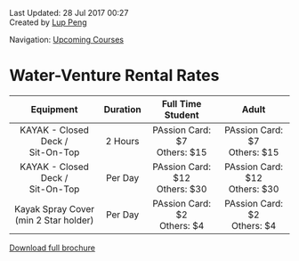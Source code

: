 Last Updated: 28 Jul 2017 00:27<br />
Created by [Lup Peng](https://sg.linkedin.com/in/lup-peng-loke)

Navigation: [Upcoming Courses](index)

# Water-Venture Rental Rates

Equipment|Duration|Full Time Student|Adult
:---:|:---:|:------:|:------:
KAYAK - Closed Deck /<br /> Sit-On-Top|2 Hours|PAssion Card: $7<br />Others: $15|PAssion Card: $7<br />Others: $15
KAYAK - Closed Deck /<br /> Sit-On-Top|Per Day|PAssion Card: $12<br />Others: $30|PAssion Card: $12<br />Others: $30
Kayak Spray Cover <br />(min 2 Star holder) |Per Day|PAssion Card: $2<br />Others: $4|PAssion Card: $2<br />Others: $4

[Download full brochure](https://www.pa.gov.sg/~/media/PA-Corp/Our_Programmes/WV/WaterVenture_Brochure.ashx)